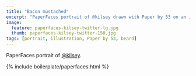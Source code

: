 ```yaml
---
title: "Bacon mustached"
excerpt: "PaperFaces portrait of @kilsey drawn with Paper by 53 on an iPad."
image: 
  feature: paperfaces-kilsey-twitter-lg.jpg
  thumb: paperfaces-kilsey-twitter-150.jpg
tags: [portrait, illustration, Paper by 53, beard]
---
```


PaperFaces portrait of [@kilsey](http://twitter.com/kilsey).

{% include boilerplate/paperfaces.html %}